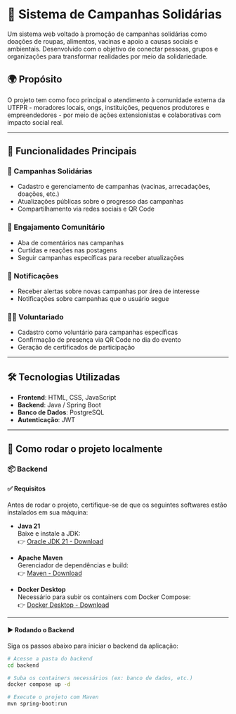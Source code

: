 # 🤝 Sistema de Campanhas Solidárias

Um sistema web voltado à promoção de campanhas solidárias como doações de roupas, alimentos, vacinas e apoio a causas sociais e ambientais. Desenvolvido com o objetivo de conectar pessoas, grupos e organizações para transformar realidades por meio da solidariedade.

## 🌍 Propósito

O projeto tem como foco principal o atendimento à comunidade externa da UTFPR - moradores locais, ongs, instituições, pequenos produtores e empreendedores - por meio de ações extensionistas e colaborativas com impacto social real.

---

## 🚀 Funcionalidades Principais

### 📣 Campanhas Solidárias
- Cadastro e gerenciamento de campanhas (vacinas, arrecadações, doações, etc.)
- Atualizações públicas sobre o progresso das campanhas
- Compartilhamento via redes sociais e QR Code

### 💬 Engajamento Comunitário
- Aba de comentários nas campanhas
- Curtidas e reações nas postagens
- Seguir campanhas específicas para receber atualizações

### 🔔 Notificações
- Receber alertas sobre novas campanhas por área de interesse
- Notificações sobre campanhas que o usuário segue

### 🙋‍♀️ Voluntariado
- Cadastro como voluntário para campanhas específicas
- Confirmação de presença via QR Code no dia do evento
- Geração de certificados de participação

---

## 🛠️ Tecnologias Utilizadas

- **Frontend**: HTML, CSS, JavaScript
- **Backend**: Java / Spring Boot
- **Banco de Dados**: PostgreSQL
- **Autenticação**: JWT

---

## 📂 Como rodar o projeto localmente

### 📦 Backend

#### ✅ Requisitos

Antes de rodar o projeto, certifique-se de que os seguintes softwares estão instalados em sua máquina:

- **Java 21**  
  Baixe e instale a JDK:  
  👉 [Oracle JDK 21 - Download](https://www.oracle.com/java/technologies/javase/jdk21-archive-downloads.html)

- **Apache Maven**  
  Gerenciador de dependências e build:  
  👉 [Maven - Download](https://maven.apache.org/download.html)

- **Docker Desktop**  
  Necessário para subir os containers com Docker Compose:  
  👉 [Docker Desktop - Download](https://www.docker.com/products/docker-desktop/)

---

#### ▶️ Rodando o Backend

Siga os passos abaixo para iniciar o backend da aplicação:

```bash
# Acesse a pasta do backend
cd backend

# Suba os containers necessários (ex: banco de dados, etc.)
docker compose up -d

# Execute o projeto com Maven
mvn spring-boot:run
